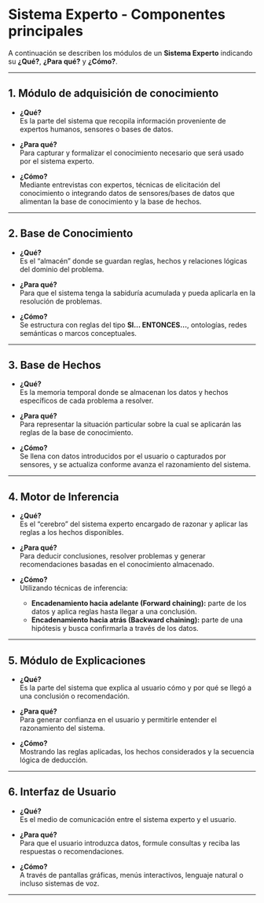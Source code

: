 # Sistema Experto - Componentes principales

A continuación se describen los módulos de un **Sistema Experto** indicando su **¿Qué?**, **¿Para qué?** y **¿Cómo?**.

---

## 1. Módulo de adquisición de conocimiento
- **¿Qué?**  
  Es la parte del sistema que recopila información proveniente de expertos humanos, sensores o bases de datos.  

- **¿Para qué?**  
  Para capturar y formalizar el conocimiento necesario que será usado por el sistema experto.  

- **¿Cómo?**  
  Mediante entrevistas con expertos, técnicas de elicitación del conocimiento o integrando datos de sensores/bases de datos que alimentan la base de conocimiento y la base de hechos.  

---

## 2. Base de Conocimiento
- **¿Qué?**  
  Es el “almacén” donde se guardan reglas, hechos y relaciones lógicas del dominio del problema.  

- **¿Para qué?**  
  Para que el sistema tenga la sabiduría acumulada y pueda aplicarla en la resolución de problemas.  

- **¿Cómo?**  
  Se estructura con reglas del tipo **SI… ENTONCES…**, ontologías, redes semánticas o marcos conceptuales.  

---

## 3. Base de Hechos
- **¿Qué?**  
  Es la memoria temporal donde se almacenan los datos y hechos específicos de cada problema a resolver.  

- **¿Para qué?**  
  Para representar la situación particular sobre la cual se aplicarán las reglas de la base de conocimiento.  

- **¿Cómo?**  
  Se llena con datos introducidos por el usuario o capturados por sensores, y se actualiza conforme avanza el razonamiento del sistema.  

---

## 4. Motor de Inferencia
- **¿Qué?**  
  Es el “cerebro” del sistema experto encargado de razonar y aplicar las reglas a los hechos disponibles.  

- **¿Para qué?**  
  Para deducir conclusiones, resolver problemas y generar recomendaciones basadas en el conocimiento almacenado.  

- **¿Cómo?**  
  Utilizando técnicas de inferencia:  
  - **Encadenamiento hacia adelante (Forward chaining):** parte de los datos y aplica reglas hasta llegar a una conclusión.  
  - **Encadenamiento hacia atrás (Backward chaining):** parte de una hipótesis y busca confirmarla a través de los datos.  

---

## 5. Módulo de Explicaciones
- **¿Qué?**  
  Es la parte del sistema que explica al usuario cómo y por qué se llegó a una conclusión o recomendación.  

- **¿Para qué?**  
  Para generar confianza en el usuario y permitirle entender el razonamiento del sistema.  

- **¿Cómo?**  
  Mostrando las reglas aplicadas, los hechos considerados y la secuencia lógica de deducción.  

---

## 6. Interfaz de Usuario
- **¿Qué?**  
  Es el medio de comunicación entre el sistema experto y el usuario.  

- **¿Para qué?**  
  Para que el usuario introduzca datos, formule consultas y reciba las respuestas o recomendaciones.  

- **¿Cómo?**  
  A través de pantallas gráficas, menús interactivos, lenguaje natural o incluso sistemas de voz.  

---
